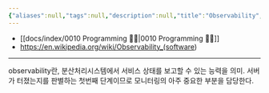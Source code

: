 ```yaml
---
{"aliases":null,"tags":null,"description":null,"title":"Observability","created":"2023-11-01T19:57:46","updated":"2023-11-01T19:58:16","dg-publish":true,"permalink":"/docs/Observability/","dgPassFrontmatter":true}
---
```


- [[docs/index/0010 Programming 👩‍💻\|0010 Programming 👩‍💻]]
- <https://en.wikipedia.org/wiki/Observability_(software>)
___
observability란, 분산처리시스템에서 서비스 상태를 보고할 수 있는 능력을 의미. 서버가 터졌는지를 판별하는 첫번째 단계이므로 모니터링의 아주 중요한 부분을 담당한다.
